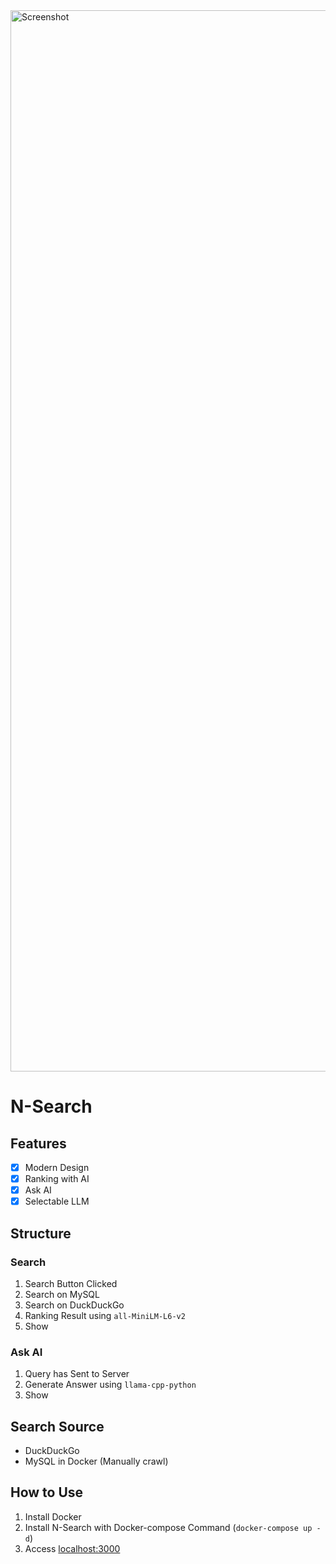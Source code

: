 
<img width="1698" alt="Screenshot" src="https://github.com/user-attachments/assets/66b4da36-edd1-4fb2-a86b-d48c4beb5e31">

# N-Search

## Features
- [x] Modern Design
- [x] Ranking with AI
- [x] Ask AI
- [x] Selectable LLM

## Structure

### Search
1. Search Button Clicked
2. Search on MySQL
3. Search on DuckDuckGo
4. Ranking Result using `all-MiniLM-L6-v2`
5. Show

### Ask AI
1. Query has Sent to Server
2. Generate Answer using `llama-cpp-python`
3. Show

## Search Source
- DuckDuckGo
- MySQL in Docker (Manually crawl)

## How to Use
1. Install Docker
2. Install N-Search with Docker-compose Command (`docker-compose up -d`)
3. Access [localhost:3000](http://localhost:3000/)
